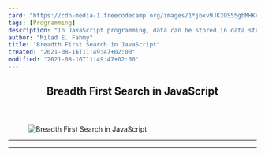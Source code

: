 ```yaml
---
card: "https://cdn-media-1.freecodecamp.org/images/1*jbxv9JK2OS55gbMHKV_j0g.jpeg"
tags: [Programming]
description: "In JavaScript programming, data can be stored in data structu"
author: "Milad E. Fahmy"
title: "Breadth First Search in JavaScript"
created: "2021-08-16T11:49:47+02:00"
modified: "2021-08-16T11:49:47+02:00"
---
```

<div class="site-wrapper">
<main id="site-main" class="site-main outer">
<div class="inner">
<article class="post-full post tag-programming tag-javascript tag-data-structures tag-tech tag-technology ">
<header class="post-full-header">
<h1 class="post-full-title">Breadth First Search in JavaScript</h1>
</header>
<figure class="post-full-image">
<picture>
<source media="(max-width: 700px)" sizes="1px" srcset="data:image/gif;base64,R0lGODlhAQABAIAAAAAAAP///yH5BAEAAAAALAAAAAABAAEAAAIBRAA7 1w">
<source media="(min-width: 701px)" sizes="(max-width: 800px) 400px,
(max-width: 1170px) 700px,
1400px" srcset="https://cdn-media-1.freecodecamp.org/images/1*jbxv9JK2OS55gbMHKV_j0g.jpeg 300w,
https://cdn-media-1.freecodecamp.org/images/1*jbxv9JK2OS55gbMHKV_j0g.jpeg 600w,
https://cdn-media-1.freecodecamp.org/images/1*jbxv9JK2OS55gbMHKV_j0g.jpeg 1000w,
https://cdn-media-1.freecodecamp.org/images/1*jbxv9JK2OS55gbMHKV_j0g.jpeg 2000w">
<img onerror="this.style.display='none'" src="https://cdn-media-1.freecodecamp.org/images/1*jbxv9JK2OS55gbMHKV_j0g.jpeg" alt="Breadth First Search in JavaScript">
</picture>
</figure>
<section class="post-full-content">
<div class="post-content">
</div>
<hr>
<hr>
</section>
</article>
</div>
</main>
</div>
<!-- Google Tag Manager (noscript) -->
<!-- End Google Tag Manager (noscript) -->
